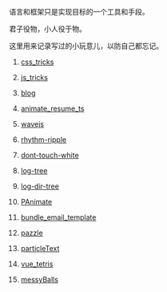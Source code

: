 语言和框架只是实现目标的一个工具和手段。

君子役物，小人役于物。

这里用来记录写过的小玩意儿，以防自己都忘记。

1. [css_tricks](https://github.com/QiShaoXuan/css_tricks)

2. [js_tricks](https://github.com/QiShaoXuan/js_tricks)

3. [blog](https://github.com/QiShaoXuan/blog)

4. [animate_resume_ts](https://github.com/QiShaoXuan/animate_resume_ts)

5. [wavejs](https://github.com/QiShaoXuan/wavejs)

6. [rhythm-ripple](https://github.com/QiShaoXuan/rhythm-ripple)

7. [dont-touch-white](https://github.com/QiShaoXuan/dont-touch-white)

8. [log-tree](https://github.com/QiShaoXuan/log-tree)

9. [log-dir-tree](https://github.com/QiShaoXuan/log-dir-tree)

10. [PAnimate](https://github.com/QiShaoXuan/PAnimate)

11. [bundle_email_template](https://github.com/QiShaoXuan/bundle_email_template)

12. [pazzle](https://github.com/QiShaoXuan/pazzle)

13. [particleText](https://github.com/QiShaoXuan/particleText)

14. [vue_tetris](https://github.com/QiShaoXuan/vue_tetris)

15. [messyBalls](https://qishaoxuan.github.io/messyBalls/)

